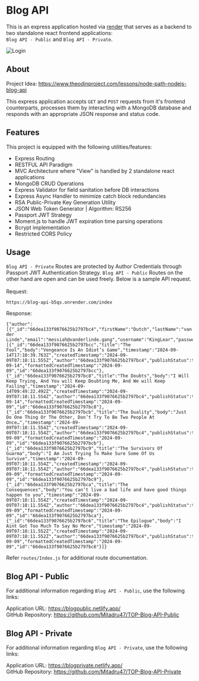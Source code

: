 # Blog API
This is an express application hosted via [render](https://render.com/) that serves as a backend to two standalone react frontend applications: <br />
`Blog API - Public` and `Blog API - Private`.

![Login](https://github.com/user-attachments/assets/22110321-4294-4b20-944d-c81a01a7f93b)

## About

Project Idea: https://www.theodinproject.com/lessons/node-path-nodejs-blog-api <br />

This express application accepts `GET` and `POST` requests from it's frontend counterparts, processes them by interacting with a MongoDB database and responds with an appropriate JSON response and status code.

## Features

This project is equipped with the following utilities/features:  <br />
- Express Routing
- RESTFUL API Paradigm
- MVC Architecture where "View" is handled by 2 standalone react applications
- MongoDB CRUD Operations
- Express Validator for field sanitation before DB interactions
- Express Async Handler to minimize catch block redundancies
- RSA Public-Private Key Generation Utility
- JSON Web Token Generator | Algorithm: RS256
- Passport JWT Strategy
- Moment.js to handle JWT expiration time parsing operations
- Bcrypt implementation
- Restricted CORS Policy

## Usage
`Blog API - Private` Routes are protected by Author Credentials through Passport JWT Authentication Strategy. `Blog API - Public` Routes on the other hand are open and can be used freely. Below is a sample API request. <br /><br />
Request:
```
https://blog-api-b5qs.onrender.com/index
```
Response:
```
{"author":[{"_id":"66dea133f9076625b2797bc4","firstName":"Dutch","lastName":"van der Linde","email":"messiah@vanderlinde.gang","username":"KingLear","password":"$2a$10$es3HVj7ROosPnTYlP7b/Des4dnDBY3fcKtYIevM8mPW6tD7OsCq.i","__v":0,"url":"/user","id":"66dea133f9076625b2797bc4"}],"posts":[{"_id":"66dea133f9076625b2797bcc","title":"The Fool","body":"Vengeance Is An Idiot’s Game","timestamp":"2024-09-14T17:10:39.763Z","createdTimestamp":"2024-09-09T07:18:11.555Z","author":"66dea133f9076625b2797bc4","publishStatus":true,"__v":0,"url":"/post/66dea133f9076625b2797bcc","formattedTimestamp":"2024-09-14","formattedCreatedTimestamp":"2024-09-09","id":"66dea133f9076625b2797bcc"},{"_id":"66dea133f9076625b2797bc8","title":"The Doubts","body":"I Will Keep Trying, And You will Keep Doubting Me, And We will Keep Failing","timestamp":"2024-09-14T09:49:22.492Z","createdTimestamp":"2024-09-09T07:18:11.554Z","author":"66dea133f9076625b2797bc4","publishStatus":true,"__v":0,"url":"/post/66dea133f9076625b2797bc8","formattedTimestamp":"2024-09-14","formattedCreatedTimestamp":"2024-09-09","id":"66dea133f9076625b2797bc8"},{"_id":"66dea133f9076625b2797bcb","title":"The Duality","body":"Just Do One Thing Or The Other, Don’t Try To Be Two People At Once…","timestamp":"2024-09-09T07:18:11.554Z","createdTimestamp":"2024-09-09T07:18:11.554Z","author":"66dea133f9076625b2797bc4","publishStatus":true,"__v":0,"url":"/post/66dea133f9076625b2797bcb","formattedTimestamp":"2024-09-09","formattedCreatedTimestamp":"2024-09-09","id":"66dea133f9076625b2797bcb"},{"_id":"66dea133f9076625b2797bc9","title":"The Survivors Of Guarma","body":"I Am Just Trying To Make Sure Some Of Us Survive","timestamp":"2024-09-09T07:18:11.554Z","createdTimestamp":"2024-09-09T07:18:11.554Z","author":"66dea133f9076625b2797bc4","publishStatus":true,"__v":0,"url":"/post/66dea133f9076625b2797bc9","formattedTimestamp":"2024-09-09","formattedCreatedTimestamp":"2024-09-09","id":"66dea133f9076625b2797bc9"},{"_id":"66dea133f9076625b2797bca","title":"The Consequences","body":"You can’t live a bad life and have good things happen to you","timestamp":"2024-09-09T07:18:11.554Z","createdTimestamp":"2024-09-09T07:18:11.554Z","author":"66dea133f9076625b2797bc4","publishStatus":true,"__v":0,"url":"/post/66dea133f9076625b2797bca","formattedTimestamp":"2024-09-09","formattedCreatedTimestamp":"2024-09-09","id":"66dea133f9076625b2797bca"},{"_id":"66dea133f9076625b2797bc6","title":"The Epilogue","body":"I Aint Got Too Much To Say No More","timestamp":"2024-09-09T07:18:11.552Z","createdTimestamp":"2024-09-09T07:18:11.552Z","author":"66dea133f9076625b2797bc4","publishStatus":true,"__v":0,"url":"/post/66dea133f9076625b2797bc6","formattedTimestamp":"2024-09-09","formattedCreatedTimestamp":"2024-09-09","id":"66dea133f9076625b2797bc6"}]}
```
Refer `routes/Index.js` for additional route documentation.

## Blog API - Public
For additional information regarding `Blog API - Public`, use the following links:

Application URL: https://blogpublic.netlify.app/ <br />
GitHub Repository: https://github.com/Mitadru47/TOP-Blog-API-Public <br />

## Blog API - Private
For additional information regarding `Blog API - Private`, use the following links:

Application URL: https://blogprivate.netlify.app/ <br />
GitHub Repository: https://github.com/Mitadru47/TOP-Blog-API-Private <br />
